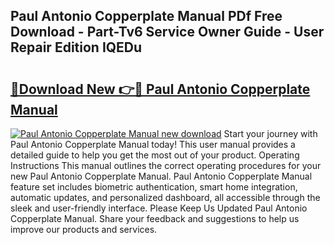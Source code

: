 ## Paul Antonio Copperplate Manual PDf Free Download - Part-Tv6 Service Owner Guide - User Repair Edition IQEDu

# <h2><a href="http://cf19569.oget.top/?id=Paul+Antonio+Copperplate+Manual">🔗Download New 👉🔴 Paul Antonio Copperplate Manual</a></h2>

[![Paul Antonio Copperplate Manual new download](https://i.imgur.com/5g1atiW.png)](http://cf19569.oget.top/?id=Paul+Antonio+Copperplate+Manual)
Start your journey with Paul Antonio Copperplate Manual today! This user manual provides a detailed guide to help you get the most out of your product. Operating Instructions This manual outlines the correct operating procedures for your new Paul Antonio Copperplate Manual. Paul Antonio Copperplate Manual feature set includes biometric authentication, smart home integration, automatic updates, and personalized dashboard, all accessible through the sleek and user-friendly interface. Please Keep Us Updated Paul Antonio Copperplate Manual. Share your feedback and suggestions to help us improve our products and services.
